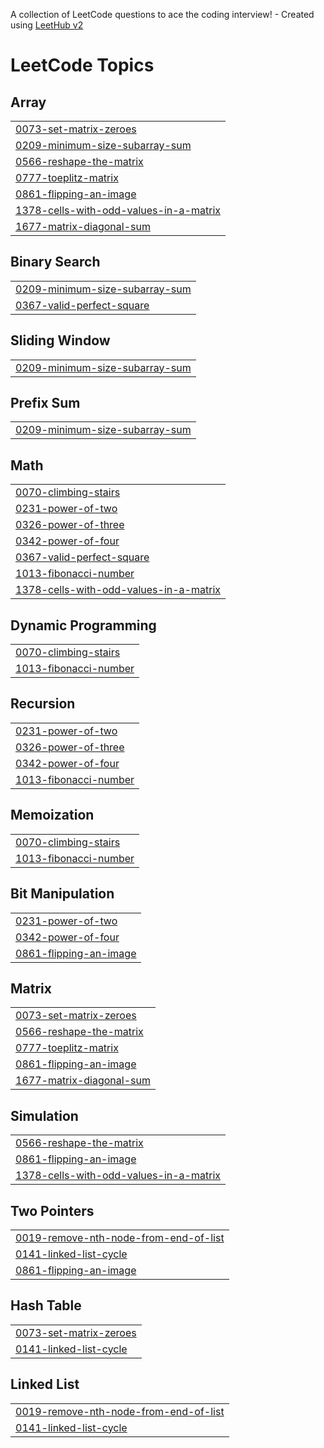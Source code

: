A collection of LeetCode questions to ace the coding interview! - Created using [LeetHub v2](https://github.com/arunbhardwaj/LeetHub-2.0)
<!---LeetCode Topics Start-->
# LeetCode Topics
## Array
|  |
| ------- |
| [0073-set-matrix-zeroes](https://github.com/Arunyadav009/LeetCode/tree/master/0073-set-matrix-zeroes) |
| [0209-minimum-size-subarray-sum](https://github.com/Arunyadav009/LeetCode/tree/master/0209-minimum-size-subarray-sum) |
| [0566-reshape-the-matrix](https://github.com/Arunyadav009/LeetCode/tree/master/0566-reshape-the-matrix) |
| [0777-toeplitz-matrix](https://github.com/Arunyadav009/LeetCode/tree/master/0777-toeplitz-matrix) |
| [0861-flipping-an-image](https://github.com/Arunyadav009/LeetCode/tree/master/0861-flipping-an-image) |
| [1378-cells-with-odd-values-in-a-matrix](https://github.com/Arunyadav009/LeetCode/tree/master/1378-cells-with-odd-values-in-a-matrix) |
| [1677-matrix-diagonal-sum](https://github.com/Arunyadav009/LeetCode/tree/master/1677-matrix-diagonal-sum) |
## Binary Search
|  |
| ------- |
| [0209-minimum-size-subarray-sum](https://github.com/Arunyadav009/LeetCode/tree/master/0209-minimum-size-subarray-sum) |
| [0367-valid-perfect-square](https://github.com/Arunyadav009/LeetCode/tree/master/0367-valid-perfect-square) |
## Sliding Window
|  |
| ------- |
| [0209-minimum-size-subarray-sum](https://github.com/Arunyadav009/LeetCode/tree/master/0209-minimum-size-subarray-sum) |
## Prefix Sum
|  |
| ------- |
| [0209-minimum-size-subarray-sum](https://github.com/Arunyadav009/LeetCode/tree/master/0209-minimum-size-subarray-sum) |
## Math
|  |
| ------- |
| [0070-climbing-stairs](https://github.com/Arunyadav009/LeetCode/tree/master/0070-climbing-stairs) |
| [0231-power-of-two](https://github.com/Arunyadav009/LeetCode/tree/master/0231-power-of-two) |
| [0326-power-of-three](https://github.com/Arunyadav009/LeetCode/tree/master/0326-power-of-three) |
| [0342-power-of-four](https://github.com/Arunyadav009/LeetCode/tree/master/0342-power-of-four) |
| [0367-valid-perfect-square](https://github.com/Arunyadav009/LeetCode/tree/master/0367-valid-perfect-square) |
| [1013-fibonacci-number](https://github.com/Arunyadav009/LeetCode/tree/master/1013-fibonacci-number) |
| [1378-cells-with-odd-values-in-a-matrix](https://github.com/Arunyadav009/LeetCode/tree/master/1378-cells-with-odd-values-in-a-matrix) |
## Dynamic Programming
|  |
| ------- |
| [0070-climbing-stairs](https://github.com/Arunyadav009/LeetCode/tree/master/0070-climbing-stairs) |
| [1013-fibonacci-number](https://github.com/Arunyadav009/LeetCode/tree/master/1013-fibonacci-number) |
## Recursion
|  |
| ------- |
| [0231-power-of-two](https://github.com/Arunyadav009/LeetCode/tree/master/0231-power-of-two) |
| [0326-power-of-three](https://github.com/Arunyadav009/LeetCode/tree/master/0326-power-of-three) |
| [0342-power-of-four](https://github.com/Arunyadav009/LeetCode/tree/master/0342-power-of-four) |
| [1013-fibonacci-number](https://github.com/Arunyadav009/LeetCode/tree/master/1013-fibonacci-number) |
## Memoization
|  |
| ------- |
| [0070-climbing-stairs](https://github.com/Arunyadav009/LeetCode/tree/master/0070-climbing-stairs) |
| [1013-fibonacci-number](https://github.com/Arunyadav009/LeetCode/tree/master/1013-fibonacci-number) |
## Bit Manipulation
|  |
| ------- |
| [0231-power-of-two](https://github.com/Arunyadav009/LeetCode/tree/master/0231-power-of-two) |
| [0342-power-of-four](https://github.com/Arunyadav009/LeetCode/tree/master/0342-power-of-four) |
| [0861-flipping-an-image](https://github.com/Arunyadav009/LeetCode/tree/master/0861-flipping-an-image) |
## Matrix
|  |
| ------- |
| [0073-set-matrix-zeroes](https://github.com/Arunyadav009/LeetCode/tree/master/0073-set-matrix-zeroes) |
| [0566-reshape-the-matrix](https://github.com/Arunyadav009/LeetCode/tree/master/0566-reshape-the-matrix) |
| [0777-toeplitz-matrix](https://github.com/Arunyadav009/LeetCode/tree/master/0777-toeplitz-matrix) |
| [0861-flipping-an-image](https://github.com/Arunyadav009/LeetCode/tree/master/0861-flipping-an-image) |
| [1677-matrix-diagonal-sum](https://github.com/Arunyadav009/LeetCode/tree/master/1677-matrix-diagonal-sum) |
## Simulation
|  |
| ------- |
| [0566-reshape-the-matrix](https://github.com/Arunyadav009/LeetCode/tree/master/0566-reshape-the-matrix) |
| [0861-flipping-an-image](https://github.com/Arunyadav009/LeetCode/tree/master/0861-flipping-an-image) |
| [1378-cells-with-odd-values-in-a-matrix](https://github.com/Arunyadav009/LeetCode/tree/master/1378-cells-with-odd-values-in-a-matrix) |
## Two Pointers
|  |
| ------- |
| [0019-remove-nth-node-from-end-of-list](https://github.com/Arunyadav009/LeetCode/tree/master/0019-remove-nth-node-from-end-of-list) |
| [0141-linked-list-cycle](https://github.com/Arunyadav009/LeetCode/tree/master/0141-linked-list-cycle) |
| [0861-flipping-an-image](https://github.com/Arunyadav009/LeetCode/tree/master/0861-flipping-an-image) |
## Hash Table
|  |
| ------- |
| [0073-set-matrix-zeroes](https://github.com/Arunyadav009/LeetCode/tree/master/0073-set-matrix-zeroes) |
| [0141-linked-list-cycle](https://github.com/Arunyadav009/LeetCode/tree/master/0141-linked-list-cycle) |
## Linked List
|  |
| ------- |
| [0019-remove-nth-node-from-end-of-list](https://github.com/Arunyadav009/LeetCode/tree/master/0019-remove-nth-node-from-end-of-list) |
| [0141-linked-list-cycle](https://github.com/Arunyadav009/LeetCode/tree/master/0141-linked-list-cycle) |
<!---LeetCode Topics End-->